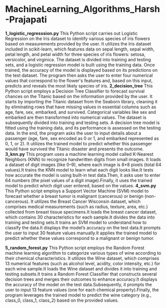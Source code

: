 # MachineLearning_Algorithms_Harsh-Prajapati

**1_logistic_regresssion.py**
This Python script carries out Logistic Regression on the Iris dataset to identify various species of iris flowers based on measurements provided by the user. It utilizes the Iris dataset included in scikit-learn, which features data on sepal length, sepal width, petal length, and petal width for three species of iris flowers: setosa, versicolor, and virginica. The dataset is divided into training and testing sets, and a logistic regression model is built using the training data. Once trained, the accuracy of the model is displayed based on its predictions on the test dataset. The program then asks the user to enter four numerical values that correspond to the flower's features and, based on this input, predicts and reveals the most likely species of iris.
**2_decision_tree**
This Python script employs a Decision Tree Classifier to forecast survival chances on the Titanic based on the information provided by the user. It starts by importing the Titanic dataset from the Seaborn library, cleaning it by eliminating rows that have missing values in essential columns such as age, fare, sex, embarked, and survived. Categorical variables like sex and embarked are then transformed into numerical values. The dataset is subsequently divided into training and testing sets. A decision tree model is fitted using the training data, and its performance is assessed on the testing data. In the end, the program asks the user to input details about a passenger (age, fare, sex encoded as 0 or 1, and embarked represented as 0, 1, or 2). It utilizes the trained model to predict whether this passenger would have survived the Titanic disaster and presents the outcome.
**3_knn.py**
This program uses a machine learning model called K-Nearest Neighbors (KNN) to recognize handwritten digits from small images.
It loads a dataset of digit images (like 0–9), where each image is 8×8 pixels (total 64 values).It trains the KNN model to learn what each digit looks like.It tests how accurate the model is using built-in test data.Then, it asks user to enter 64 numbers (the pixel values of a digit image).Finally, it uses the trained model to predict which digit user entered, based on the values.
**4_svm.py**
This Python script employs a Support Vector Machine (SVM) model to forecast whether a breast tumor is malignant (cancerous) or benign (non-cancerous). It utilizes the Breast Cancer Wisconsin dataset, which comprises medical measurements (such as radius, texture, area, etc.) collected from breast tissue specimens.It loads the breast cancer dataset, which contains 30 characteristics for each sample.It divides the data into training and testing sets.It trains an SVM model to understand how to classify the data.It displays the model’s accuracy on the test data.It prompts the user to input 30 feature values manually.It applies the trained model to predict whether these values correspond to a malignant or benign tumor.

**5_random_forest.py**
This Python script employs the Random Forest machine learning algorithm to categorize various types of wine according to their chemical characteristics. It utilizes the Wine dataset, which comprises 13 numerical features (such as alcohol level, acidity, color intensity, etc.) for each wine sample.It loads the Wine dataset and divides it into training and testing subsets.It trains a Random Forest Classifier that constructs several decision trees and merges their outcomes to enhance accuracy.It displays the accuracy of the model on the test data.Subsequently, it prompts the user to input 13 feature values (one for each chemical property).Finally, the program leverages the trained model to predict the wine category (e.g., class_0, class_1, class_2) based on the provided values.
